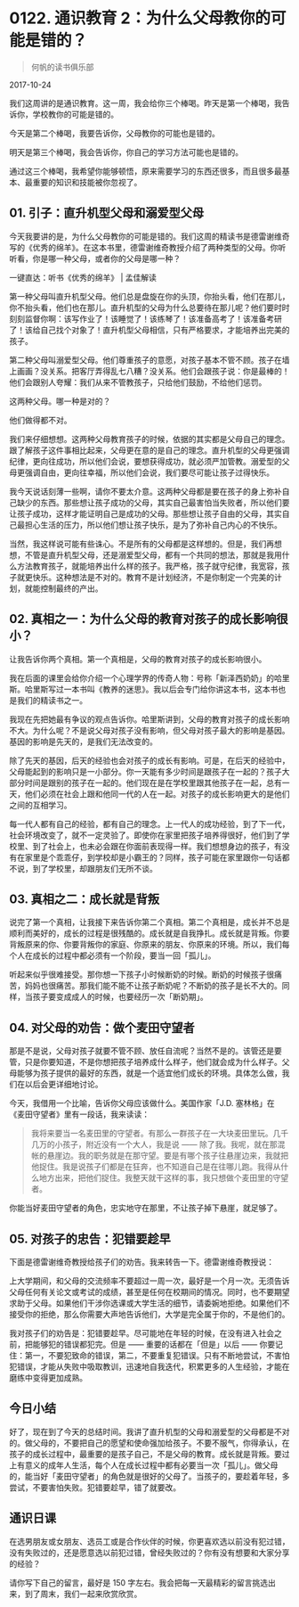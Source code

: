 # 0122. 通识教育 2：为什么父母教你的可能是错的？

> 何帆的读书俱乐部

2017-10-24

我们这周讲的是通识教育。这一周，我会给你三个棒喝。昨天是第一个棒喝，我告诉你，学校教你的可能是错的。

今天是第二个棒喝，我要告诉你，父母教你的可能也是错的。

明天是第三个棒喝，我会告诉你，你自己的学习方法可能也是错的。

通过这三个棒喝，我希望你能够顿悟，原来需要学习的东西还很多，而且很多最基本、最重要的知识和技能被你忽视了。

## 01. 引子：直升机型父母和溺爱型父母

今天我要讲的是，为什么父母教你的可能是错的。我们这周的精读书是德雷谢维奇写的《优秀的绵羊》。在这本书里，德雷谢维奇教授介绍了两种类型的父母。你听听看，你是哪一种父母，或者你的父母是哪一种？

一键直达：听书《优秀的绵羊》 | 孟佳解读

第一种父母叫直升机型父母。他们总是盘旋在你的头顶，你抬头看，他们在那儿，你不抬头看，他们也在那儿。直升机型的父母为什么总要待在那儿呢？他们要时时刻刻监督你啊：该写作业了！该睡觉了！该练琴了！该准备高考了！该准备考研了！该给自己找个对象了！直升机型父母相信，只有严格要求，才能培养出完美的孩子。

第二种父母叫溺爱型父母。他们尊重孩子的意愿，对孩子基本不管不顾。孩子在墙上画画？没关系。把客厅弄得乱七八糟？没关系。他们会跟孩子说：你是最棒的！他们会跟别人夸耀：我们从来不管教孩子，只给他们鼓励，不给他们惩罚。

这两种父母。哪一种是对的？

他们做得都不对。

我们来仔细想想。这两种父母教育孩子的时候，依据的其实都是父母自己的理念。跟了解孩子这件事相比起来，父母更在意的是自己的理念。直升机型的父母更强调纪律，更向往成功，所以他们会说，要想获得成功，就必须严加管教。溺爱型的父母更强调自由，更向往幸福，所以他们会说，我们要尽可能让孩子过得快乐。

我今天说话刻薄一些啊，请你不要太介意。这两种父母都是要在孩子的身上弥补自己缺少的东西。那些想让孩子成功的父母，其实自己最害怕当失败者，所以他们要让孩子成功，这样才能证明自己是成功的父母。那些想让孩子自由的父母，其实自己最担心生活的压力，所以他们想让孩子快乐，是为了弥补自己内心的不快乐。

当然，我这样说可能有些诛心。不是所有的父母都是这样想的。但是，我们再想想，不管是直升机型父母，还是溺爱型父母，都有一个共同的想法，那就是我用什么方法教育孩子，就能培养出什么样的孩子。我严格，孩子就守纪律，我宽容，孩子就更快乐。这种想法是不对的。教育不是计划经济，不是你制定一个完美的计划，就能控制最终的产出。

## 02. 真相之一：为什么父母的教育对孩子的成长影响很小？

让我告诉你两个真相。第一个真相是，父母的教育对孩子的成长影响很小。

我在后面的课里会给你介绍一个心理学界的传奇人物：号称「新泽西奶奶」的哈里斯。哈里斯写过一本书叫《教养的迷思》。我以后会专门给你讲这本书，这本书也是我们的精读书之一。

我现在先把她最有争议的观点告诉你。哈里斯讲到，父母的教育对孩子的成长影响不大。为什么呢？不是说父母对孩子没有影响，但父母对孩子最大的影响是基因。基因的影响是先天的，是我们无法改变的。

除了先天的基因，后天的经验也会对孩子的成长有影响。可是，在后天的经验中，父母能起到的影响只是一小部分。你一天能有多少时间是跟孩子在一起的？孩子大部分时间是跟别的孩子在一起的。他们现在是在学校里跟其他孩子在一起，总有一天，他们必须在社会上跟和他同一代的人在一起。对孩子的成长影响更大的是他们之间的互相学习。

每一代人都有自己的经验，都有自己的理念。上一代人的成功经验，到了下一代，社会环境改变了，就不一定灵验了。即使你在家里把孩子培养得很好，他们到了学校里、到了社会上，也未必会跟在你面前表现得一样。我们想想身边的孩子，有没有在家里是个乖乖仔，到学校却是小霸王的？同样，孩子可能在家里跟你一句话都不说，到了学校里，却跟朋友们无所不谈。

## 03. 真相之二：成长就是背叛

说完了第一个真相，让我接下来告诉你第二个真相。第二个真相是，成长并不总是顺利而美好的，成长的过程是很残酷的。成长就是自我挣扎。成长就是背叛。你要背叛原来的你、你要背叛你的家庭、你原来的朋友、你原来的环境。所以，我们每个人在成长的过程中都必须有一个阶段，要当一回「孤儿」。

听起来似乎很难接受。那你想一下孩子小时候断奶的时候。断奶的时候孩子很痛苦，妈妈也很痛苦。那我们能不能不让孩子断奶呢？不断奶的孩子是长不大的。同样，当孩子要变成成人的时候，也要经历一次「断奶期」。

## 04. 对父母的劝告：做个麦田守望者

那是不是说，父母对孩子就要不管不顾、放任自流呢？当然不是的。该管还是要管，只是你要知道，不是你想把孩子培养成什么样子，他们就会成为什么样子。父母能够为孩子提供的最好的东西，就是一个适宜他们成长的环境。具体怎么做，我们在以后会更详细地讨论。

今天，我借用一个比喻，告诉你父母应该做什么。美国作家「J.D. 塞林格」在《麦田守望者》里有一段话，我来读读：

> 我将来要当一名麦田里的守望者。有那么一群孩子在一大块麦田里玩。几千几万的小孩子，附近没有一个大人，我是说 —— 除了我。我呢，就在那混帐的悬崖边。我的职务就是在那守望。要是有哪个孩子往悬崖边来，我就把他捉住。我是说孩子们都是在狂奔，也不知道自己是在往哪儿跑。我得从什么地方出来，把他们捉住。我整天就干这样的事，我只想做个麦田里的守望者。

你能当好麦田守望者的角色，忠实地守在那里，不让孩子掉下悬崖，就足够了。

## 05. 对孩子的忠告：犯错要趁早

下面是德雷谢维奇教授给孩子们的劝告。我来转告一下。德雷谢维奇教授说：

上大学期间，和父母的交流频率不要超过一周一次，最好是一个月一次。无须告诉父母任何有关论文或考试的成绩，甚至是任何在校期间的情况。同时，也不要期望求助于父母。如果他们干涉你选课或大学生活的细节，请委婉地拒绝。如果他们不接受你的拒绝，那么你需要大声地告诉他们，大学是完全属于你的，不是他们的。

我对孩子们的劝告是：犯错要趁早。尽可能地在年轻的时候，在没有进入社会之前，把能够犯的错误都犯完。但是 —— 重要的话都在「但是」以后 —— 你要记住：第一，不要犯致命的错误，第二，不要重复犯错误。只有不断地尝试，不害怕犯错误，才能从失败中吸取教训，迅速地自我迭代，积累更多的人生经验，才能在磨练中变得更加成熟。

## 今日小结

好了，现在到了今天的总结时间。我讲了直升机型的父母和溺爱型的父母都是不对的。做父母的，不要把自己的愿望和使命强加给孩子。不要不服气，你得承认，在孩子的成长过程中，最重要的是孩子自己，不是父母的教育。成长就是背叛。要过上有意义的成年人生活，每个人在成长过程中都有必要当一次「孤儿」。做父母的，能当好「麦田守望者」的角色就是很好的父母了。当孩子的，要趁着年轻，多尝试，不要害怕失败。犯错要趁早，错了就要改。

## 通识日课

在选男朋友或女朋友、选员工或是合作伙伴的时候，你更喜欢选以前没有犯过错，没有失败过的，还是愿意选以前犯过错，曾经失败过的？你有没有想要和大家分享的经验？

请你写下自己的留言，最好是 150 字左右。我会把每一天最精彩的留言挑选出来，到了周末，我们一起来欣赏欣赏。

